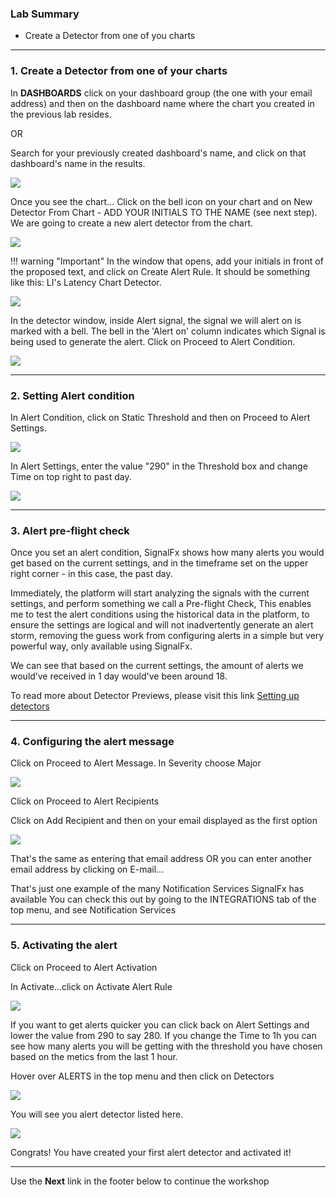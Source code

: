 ### Lab Summary
* Create a Detector from one of you charts

---

### 1. Create a Detector from one of your charts
In **DASHBOARDS** click on your dashboard group (the one with your email address) and then on the dashboard name where the chart you created in the previous lab resides.

OR 

Search for your previously created dashboard's name, and click on that dashboard's name in the results.

![](../images/module2/M1-l2-1.png)
 
Once you see the chart...
Click on the bell icon  on your chart and on New Detector From Chart - ADD YOUR INITIALS TO THE NAME (see next step).
We are going to create a new alert detector from the chart.

![](../images/module2/M1-l2-2.png) 

!!! warning "Important"
    In the window that opens, add your initials in front of the proposed text, and click on Create Alert Rule.
    It should be something like this: LI's Latency Chart Detector.

![](../images/module2/M1-l2-3.png)  

In the detector window, inside Alert signal, the signal we will alert on is marked with a bell.
The bell in the 'Alert on' column indicates which Signal is being used to generate the alert. Click on Proceed to Alert Condition.

![](../images/module2/M1-l2-4.png)  

---

### 2. Setting Alert condition
In Alert Condition, click on Static Threshold and then on Proceed to Alert Settings.

![](../images/module2/M1-l2-5.png)  

In Alert Settings, enter the value "290" in the Threshold box and change Time on top right to past day.

![](../images/module2/M1-l2-6.png)   

---

### 3. Alert pre-flight check
Once you set an alert condition, SignalFx shows how many alerts you would get based on the current settings, and in the timeframe set on the upper right corner - in this case, the past day.

Immediately, the platform will start analyzing the signals with the current settings, and perform something we call a Pre-flight Check, This enables me to test the alert conditions using the historical data in the platform, to ensure the settings are logical and will not inadvertently generate an alert storm, removing the guess work from configuring alerts in a simple but very powerful way, only available using SignalFx.

We can see that based on the current settings, the amount of alerts we would’ve received in 1 day would've been around 18.

To read more about Detector Previews, please visit this link 
[Setting up detectors](https://docs.signalfx.com/en/latest/detect-alert/set-up-detectors.html#previewing-the-results-of-a-detector)

---

### 4. Configuring the alert message
Click on Proceed to Alert Message. In Severity choose Major

![](../images/module2/M1-l2-7.png)  

Click on Proceed to Alert Recipients

Click on Add Recipient and then on your email displayed as the first option

![](../images/module2/M1-l2-8.png)   

That's the same as entering that email address
OR you can enter another email address by clicking on E-mail...

That's just one example of the many Notification Services SignalFx has available
You can check this out by going to the INTEGRATIONS tab of the top menu, and see Notification Services 

---

### 5. Activating the alert
Click on Proceed to Alert Activation

In Activate...click on Activate Alert Rule

![](../images/module2/M1-l2-9.png)  
 
If you want to get alerts quicker you can click back on Alert Settings and lower the value from 290 to say 280.
If you change the Time to 1h you can see how many alerts you will be getting with the threshold you have chosen based on the metics from the last 1 hour.

Hover over ALERTS in the top menu and then click on Detectors

![](../images/module2/M1-l2-10.png) 

You will see you alert detector listed here.

![](../images/module2/M1-l2-11.png) 

Congrats! You have created your first alert detector and activated it!

---

Use the **Next** link in the footer below to continue the workshop